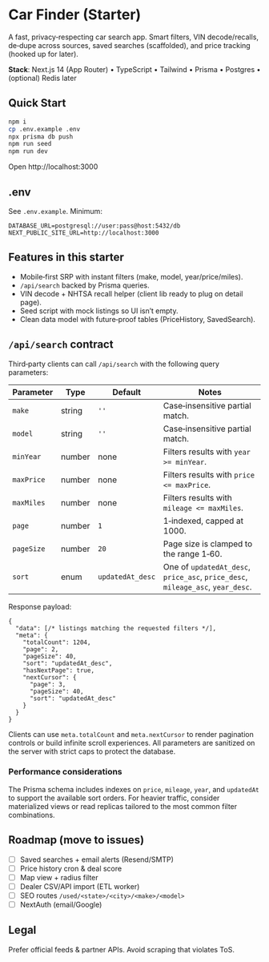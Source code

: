 # Car Finder (Starter)

A fast, privacy‑respecting car search app. Smart filters, VIN decode/recalls, de‑dupe across sources, saved searches (scaffolded), and price tracking (hooked up for later).

**Stack**: Next.js 14 (App Router) • TypeScript • Tailwind • Prisma • Postgres • (optional) Redis later

## Quick Start

```bash
npm i
cp .env.example .env
npx prisma db push
npm run seed
npm run dev
```

Open http://localhost:3000

## .env

See `.env.example`. Minimum:
```
DATABASE_URL=postgresql://user:pass@host:5432/db
NEXT_PUBLIC_SITE_URL=http://localhost:3000
```

## Features in this starter
- Mobile‑first SRP with instant filters (make, model, year/price/miles).
- `/api/search` backed by Prisma queries.
- VIN decode + NHTSA recall helper (client lib ready to plug on detail page).
- Seed script with mock listings so UI isn’t empty.
- Clean data model with future‑proof tables (PriceHistory, SavedSearch).

## `/api/search` contract

Third‑party clients can call `/api/search` with the following query parameters:

| Parameter | Type | Default | Notes |
| --- | --- | --- | --- |
| `make` | string | `''` | Case‑insensitive partial match. |
| `model` | string | `''` | Case‑insensitive partial match. |
| `minYear` | number | none | Filters results with `year >= minYear`. |
| `maxPrice` | number | none | Filters results with `price <= maxPrice`. |
| `maxMiles` | number | none | Filters results with `mileage <= maxMiles`. |
| `page` | number | `1` | 1‑indexed, capped at 1000. |
| `pageSize` | number | `20` | Page size is clamped to the range 1‑60. |
| `sort` | enum | `updatedAt_desc` | One of `updatedAt_desc`, `price_asc`, `price_desc`, `mileage_asc`, `year_desc`. |

Response payload:

```jsonc
{
  "data": [/* listings matching the requested filters */],
  "meta": {
    "totalCount": 1204,
    "page": 2,
    "pageSize": 40,
    "sort": "updatedAt_desc",
    "hasNextPage": true,
    "nextCursor": {
      "page": 3,
      "pageSize": 40,
      "sort": "updatedAt_desc"
    }
  }
}
```

Clients can use `meta.totalCount` and `meta.nextCursor` to render pagination controls or build infinite scroll experiences. All parameters are sanitized on the server with strict caps to protect the database.

### Performance considerations

The Prisma schema includes indexes on `price`, `mileage`, `year`, and `updatedAt` to support the available sort orders. For heavier traffic, consider materialized views or read replicas tailored to the most common filter combinations.

## Roadmap (move to issues)
- [ ] Saved searches + email alerts (Resend/SMTP)
- [ ] Price history cron & deal score
- [ ] Map view + radius filter
- [ ] Dealer CSV/API import (ETL worker)
- [ ] SEO routes `/used/<state>/<city>/<make>/<model>`
- [ ] NextAuth (email/Google)

## Legal
Prefer official feeds & partner APIs. Avoid scraping that violates ToS.
